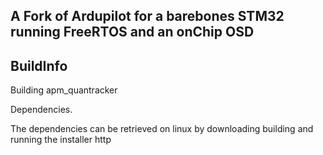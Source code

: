 
A Fork of Ardupilot for a barebones STM32 running FreeRTOS and an onChip OSD
----------------------------------------------------------------------------


BuildInfo
---------

Building apm_quantracker




Dependencies.

The dependencies can be retrieved on linux by downloading building and running the installer
 http




